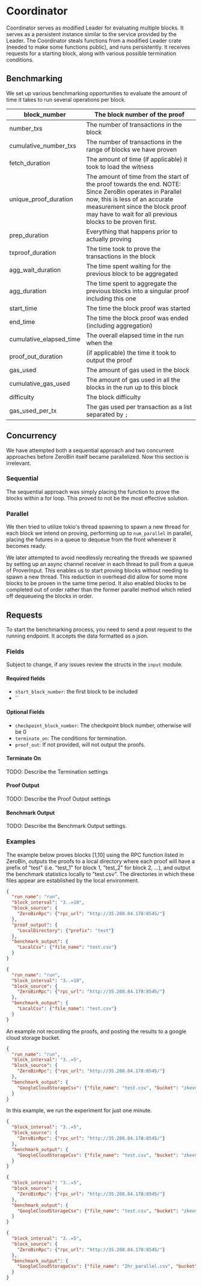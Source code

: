 # Coordinator

Coordinator serves as modified Leader for evaluating multiple blocks.  It serves as a persistent instance similar to the service provided by the Leader.  The Coordinator steals functions from a modified Leader crate (needed to make some functions public), and runs persistently.  It receives requests for a starting block, along with various possible termination conditions.

## Benchmarking

We set up various benchmarking opportunities to evaluate the amount of time it takes to run several operations per block.

| block_number             | The block number of the proof                                                                                                                                                                                                             |
|--------------------------|-------------------------------------------------------------------------------------------------------------------------------------------------------------------------------------------------------------------------------------------|
|  number_txs              | The number of transactions in the block                                                                                                                                                                                                   |
|  cumulative_number_txs   | The number of transactions in the range of blocks we have proven                                                                                                                                                                          |
|  fetch_duration          | The amount of time (if applicable) it took to load the witness                                                                                                                                                                            |
|  unique_proof_duration   | The amount of time from the start of the proof towards the end.  NOTE: Since ZeroBin operates in Parallel now, this is less of an accurate measurement since the block proof may have to wait for all previous blocks to be proven first. |
|  prep_duration           | Everything that happens prior to actually proving                                                                                                                                                                                         |
|  txproof_duration        | The time took to prove the transactions in the block                                                                                                                                                                                      |
| agg_wait_duration        | The time spent waiting for the previous block to be aggregated                                                                                                                                                                            |
|  agg_duration            | The time spent to aggregate the previous blocks into a singular proof including this one                                                                                                                                                  |
|  start_time              | The time the block proof was started                                                                                                                                                                                                      |
|  end_time                | The time the block proof was ended (including aggregation)                                                                                                                                                                                |
|  cumulative_elapsed_time | The overall elapsed time in the run when the                                                                                                                                                                                              |
|  proof_out_duration      | (if applicable) the time it took to output the proof                                                                                                                                                                                      |
|  gas_used                | The amount of gas used in the block                                                                                                                                                                                                       |
|  cumulative_gas_used     | The amount of gas used in all the blocks in the run up to this block                                                                                                                                                                      |
|  difficulty              | The block difficulty                                                                                                                                                                                                                      |
|  gas_used_per_tx         | The gas used per transaction as a list separated by `;`                                                                                                                                                                                   |

## Concurrency

We have attempted both a sequential approach and two concurrent approaches before ZeroBin itself became parallelized.  Now this section is irrelevant.

### Sequential

The sequential approach was simply placing the function to prove the blocks within a for loop.  This proved to not be the most effective solution.  

### Parallel

We then tried to utilize tokio's thread spawning to spawn a new thread for each block we intend on proving, performing up to `num_parallel` in parallel, placing the futures in a queue to dequeue from the front whenever it becomes ready.

We later attempted to avoid needlessly recreating the threads we spawned by setting up an async channel receiver in each thread to pull from a queue of ProverInput.  This enables us to start proving blocks without needing to spawn a new thread.  This reduction in overhead did allow for some more blocks to be proven in the same time period.  It also enabled blocks to be completed out of order rather than the former parallel method which relied off dequeueing the blocks in order.

## Requests

To start the benchmarking process, you need to send a post request to the running endpoint.  It accepts the data formatted as a json.

### Fields

Subject to change, if any issues review the structs in the `input` module.

#### Required fields

- `start_block_number`: the first block to be included
- ``

#### Optional Fields

- `checkpoint_block_number`: The checkpoint block number, otherwise will be 0
- `terminate_on`: The conditions for termination.
- `proof_out`: If not provided, will not output the proofs.  

#### Terminate On

TODO: Describe the Termination settings

#### Proof Output

TODO: Describe the Proof Output settings

#### Benchmark Output

TODO: Describe the Benchmark Output settings.

### Examples

The example below proves blocks [1,10] using the RPC function listed in ZeroBin, outputs the proofs to a local directory where each proof will have a prefix of "test" (i.e. "test_1" for block 1, "test_2" for block 2, ...), and output the benchmark statistics locally to "test.csv".  The directories in which these files appear are established by the local environment.

```json
{
  "run_name": "run",
  "block_interval": "3..=10",
  "block_source": {
    "ZeroBinRpc": {"rpc_url": "http://35.208.84.178:8545/"}
  },
  "proof_output": {
    "LocalDirectory": {"prefix": "test"}
  },
  "benchmark_output": {
    "LocalCsv": {"file_name": "test.csv"}
  }
}
```

```json
{
  "run_name": "run",
  "block_interval": "3..=10",
  "block_source": {
    "ZeroBinRpc": {"rpc_url": "http://35.208.84.178:8545/"}
  },
  "benchmark_output": {
    "LocalCsv": {"file_name": "test.csv"}
  }
}
```

An example not recording the proofs, and posting the results to a google cloud storage bucket.

```json
{
  "run_name": "run",
  "block_interval": "3..=5",
  "block_source": {
    "ZeroBinRpc": {"rpc_url": "http://35.208.84.178:8545/"}
  },
  "benchmark_output": {
    "GoogleCloudStorageCsv": {"file_name": "test.csv", "bucket": "zkevm-csv"}
  }
}
```

In this example, we run the experiment for just one minute.

```json
{
  "block_interval": "3..=5",
  "block_source": {
    "ZeroBinRpc": {"rpc_url": "http://35.208.84.178:8545/"}
  },
  "benchmark_output": {
    "GoogleCloudStorageCsv": {"file_name": "test.csv", "bucket": "zkevm-csv"}
  }
}
```

```json
{
  "block_interval": "3..=5",
  "block_source": {
    "ZeroBinRpc": {"rpc_url": "http://35.208.84.178:8545/"}
  },
  "benchmark_output": {
    "GoogleCloudStorageCsv": {"file_name": "test.csv", "bucket": "zkevm-csv"}
  }
}
```

```json
{
  "block_interval": "3..=5",
  "block_source": {
    "ZeroBinRpc": {"rpc_url": "http://35.208.84.178:8545/"}
  },
  "benchmark_output": {
    "GoogleCloudStorageCsv": {"file_name": "2hr_parallel.csv", "bucket": "zkevm-csv"}
  }
}
```
